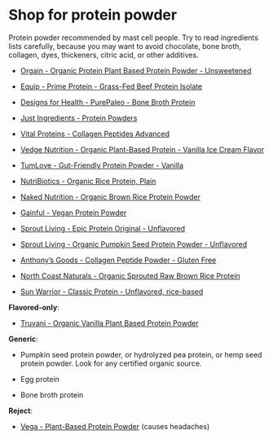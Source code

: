 [//]: # (source: jph)
[//]: # (tags: shop)

# Shop for protein powder

Protein powder recommended by mast cell people. Try to read ingredients lists carefully, because you may want to avoid chocolate, bone broth, collagen, dyes, thickeners, citric acid, or other additives.

* [Orgain - Organic Protein Plant Based Protein Powder - Unsweetened ](https://orgain.com/products/organic-protein-plant-based-protein-powder-natural-unsweetened)

* [Equip - Prime Protein - Grass-Fed Beef Protein Isolate](https://www.equipfoods.com/products/prime-protein-beef-isolate-protein)

* [Designs for Health - PurePaleo - Bone Broth Protein](https://www.designsforhealth.com/products/purepaleo-protein)

* [Just Ingredients - Protein Powders](https://justingredients.co.uk/collections/superfoods-protein-powders)

* [Vital Proteins - Collagen Peptides Advanced](https://www.vitalproteins.com/products/collagen-peptides)

* [Vedge Nutrition - Organic Plant-Based Protein - Vanilla Ice Cream Flavor](https://www.vedgenutrition.com/products/organic-plant-based-protein-1?variant=33644010799243)

* [TumLove - Gut-Friendly Protein Powder - Vanilla](https://tumlove.com/products/low-fodmap-gut-friendly-protein-powder-vanilla)

* [NutriBiotics - Organic Rice Protein, Plain](https://www.nutribiotic.com/organic-rice-protein-plain-21oz.html)

* [Naked Nutrition - Organic Brown Rice Protein Powder](https://nakednutrition.com/products/organic-brown-rice-protein-powder?preview_theme_id=124525084766&pb=0)

* [Gainful - Vegan Protein Powder](https://www.gainful.com/protein/vegan)

* [Sprout Living - Epic Protein Original - Unflavored](https://sproutliving.com/products/organic-plant-protein-prebiotics-unsweetened-unflavored-2)

* [Sprout Living - Organic Pumpkin Seed Protein Powder - Unflavored](https://sproutliving.com/products/organic-pumpkin-seed-protein-powder-unflavored-2)

* [Anthony’s Goods - Collagen Peptide Powder - Gluten Free](https://anthonysgoods.com/products/collagen-peptide-powder-gluten-free-keto-and-paleo-friendly)

* [North Coast Naturals - Organic Sprouted Raw Brown Rice Protein](https://northcoastnaturals.ca/products/raw-brown-rice-protein)

* [Sun Warrior - Classic Protein - Unflavored, rice-based](https://sunwarrior.com/products/classic-protein-unflavored)

**Flavored-only**:

* [Truvani - Organic Vanilla Plant Based Protein Powder](https://shop.truvani.com/pages/vanillaplantprotein)

**Generic**:

* Pumpkin seed protein powder, or hydrolyzed pea protein, or hemp seed protein powder. Look for any certified organic source.

* Egg protein
  
* Bone broth protein

**Reject**:

* [Vega - Plant-Based Protein Powder](https://myvega.com/products/vega-protein-and-greens) (causes headaches)
